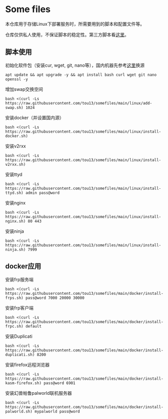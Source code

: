 # Some files

本仓库用于存储Linux下部署服务时，所需要用到的脚本和配置文件等。

仓库仅供私人使用，不保证脚本的稳定性。第三方脚本看[这里](friendly.md)。

## 脚本使用
初始化软件包（安装cur, wget, git, nano等），国内机器先参考[这里](https://mirror.nju.edu.cn/mirrorz-help/debian/?mirror=NJU)换源
```
apt update && apt upgrade -y && apt install bash curl wget git nano openssl -y
```
增加swap交换空间
```
bash <(curl -Ls https://raw.githubusercontent.com/tou13/somefiles/main/linux/add-swap.sh) 1024
```
安装docker（并设置国内源）
```
bash <(curl -Ls https://raw.githubusercontent.com/tou13/somefiles/main/linux/install-docker.sh)
```
安装v2rxx
```
bash <(curl -Ls https://raw.githubusercontent.com/tou13/somefiles/main/linux/install-v2rxx.sh)
```
安装ttyd
```
bash <(curl -Ls https://raw.githubusercontent.com/tou13/somefiles/main/linux/install-ttyd.sh) admin pass@word
```
安装nginx
```
bash <(curl -Ls https://raw.githubusercontent.com/tou13/somefiles/main/linux/install-nginx.sh) 80 443
```
安装ninja
```
bash <(curl -Ls https://raw.githubusercontent.com/tou13/somefiles/main/linux/install-ninja.sh) 7999
```
## docker应用
安装frp服务端
```
bash <(curl -Ls https://raw.githubusercontent.com/tou13/somefiles/main/docker/install-frps.sh) pass@word 7000 20000 30000
```
安装frp客户端
```
bash <(curl -Ls https://raw.githubusercontent.com/tou13/somefiles/main/docker/install-frpc.sh) default
```
安装Duplicati
```
bash <(curl -Ls https://raw.githubusercontent.com/tou13/somefiles/main/docker/install-duplicati.sh) 8200
```
安装firefox远程浏览器
```
bash <(curl -Ls https://raw.githubusercontent.com/tou13/somefiles/main/docker/install-kasm-firefox.sh) pass@word 6901
```
安装幻兽帕鲁palworld联机服务器
```
bash <(curl -Ls https://raw.githubusercontent.com/tou13/somefiles/main/docker/install-palworld.sh) mypalworld pass@word
```